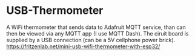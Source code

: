 # USB-Thermometer
 A WiFi thermometer that sends data to Adafruit MQTT service, than can then be viewed via any MQTT app (I use MQTT Dash). The ciruit board is supplied by a USB connection (can be a 5V cellphone power brick). https://fritzenlab.net/mini-usb-wifi-thermometer-with-esp32/
